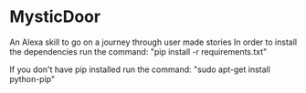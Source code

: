 # MysticDoor
An Alexa skill to go on a journey through user made stories
In order to install the dependencies run the command:
"pip install -r requirements.txt"

If you don't have pip installed run the command:
"sudo apt-get install python-pip"

